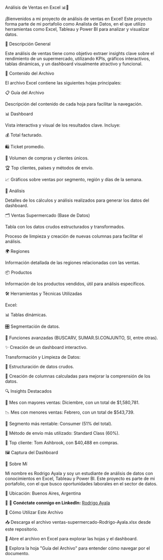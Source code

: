 Análisis de Ventas en Excel 📊🛒

¡Bienvenidos a mi proyecto de análisis de ventas en Excel! Este proyecto forma parte de mi portafolio como Analista de Datos, en el que utilizo herramientas como Excel, Tableau y Power BI para analizar y visualizar datos.

🌟 Descripción General

Este análisis de ventas tiene como objetivo extraer insights clave sobre el rendimiento de un supermercado, utilizando KPIs, gráficos interactivos, tablas dinámicas, y un dashboard visualmente atractivo y funcional.

📂 Contenido del Archivo

El archivo Excel contiene las siguientes hojas principales:

📋 Guía del Archivo

Descripción del contenido de cada hoja para facilitar la navegación.

📊 Dashboard

Vista interactiva y visual de los resultados clave. Incluye:

💰 Total facturado.

🛍️ Ticket promedio.

👥 Volumen de compras y clientes únicos.

🏆 Top clientes, países y métodos de envío.

📈 Gráficos sobre ventas por segmento, región y días de la semana.

📑 Análisis

Detalles de los cálculos y análisis realizados para generar los datos del dashboard.

🗂️ Ventas Supermercado (Base de Datos)

Tabla con los datos crudos estructurados y transformados.

Proceso de limpieza y creación de nuevas columnas para facilitar el análisis.

🌍 Regiones

Información detallada de las regiones relacionadas con las ventas.

📦 Productos

Información de los productos vendidos, útil para análisis específicos.

🛠️ Herramientas y Técnicas Utilizadas

Excel:

📊 Tablas dinámicas.

🎛️ Segmentación de datos.

🔄 Funciones avanzadas (BUSCARV, SUMAR.SI.CONJUNTO, SI, entre otras).

✨ Creación de un dashboard interactivo.

Transformación y Limpieza de Datos:

🧹 Estructuración de datos crudos.

🧮 Creación de columnas calculadas para mejorar la comprensión de los datos.

🔍 Insights Destacados

📆 Mes con mayores ventas: Diciembre, con un total de $1,580,781.

📉 Mes con menores ventas: Febrero, con un total de $543,739.

🛒 Segmento más rentable: Consumer (51% del total).

🚚 Método de envío más utilizado: Standard Class (60%).

🏅 Top cliente: Tom Ashbrook, con $40,488 en compras.

🖼️ Captura del Dashboard


👋 Sobre Mí

Mi nombre es Rodrigo Ayala y soy un estudiante de análisis de datos con conocimientos en Excel, Tableau y Power BI. Este proyecto es parte de mi portafolio, con el que busco oportunidades laborales en el sector de datos.

📍 Ubicación: Buenos Aires, Argentina

💼 🔗 **Conéctate conmigo en LinkedIn:** [Rodrigo Ayala](https://www.linkedin.com/in/rodrigo-ayala-210812333/)

🚀 Cómo Utilizar Este Archivo

📥 Descarga el archivo ventas-supermercado-Rodrigo-Ayala.xlsx desde este repositorio.

📂 Abre el archivo en Excel para explorar las hojas y el dashboard.

🧭 Explora la hoja "Guía del Archivo" para entender cómo navegar por el documento.

